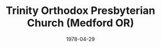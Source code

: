 ---
date: &id001 1978-04-29
end_date: null
location:
  address: 1332 Mt. Pitt
  city: Medford
  state: OR
minister:
- end: 1985-01-01
  name: Calvin Malcor
  start: 1978-04-29
  type: Pastor
- end: 1990-01-01
  name: Ted Gray
  start: 1986-01-01
  type: Pastor
- end: 2007-01-01
  name: Jay Milojevich
  start: 1993-01-01
  type: Pastor
- end: null
  name: Brian Nicholson
  start: 2009-01-01
  type: Pastor
- end: 1983-01-01
  name: Jay Milojevich
  start: 1979-01-01
  type: Associate Pastor
ministers:
- Calvin Malcor
- Ted Gray
- Jay Milojevich
- Brian Nicholson
- Jay Milojevich
name: Trinity Orthodox Presbyterian Church
names:
- end: null
  name: Trinity Orthodox Presbyterian Church
  start: 1978-04-29
origination_date: *id001
raw_data: 'OR Medford

  Trinity Orthodox Presbyterian Church  (April 29, 1978- )

  1332 Mt. Pitt

  Pastors: Calvin Malcor, 1978-85

  Ted Gray, 1986-90

  Jay Milojevich, 1993-2007

  Brian Nicholson, 2009-

  Assoc. Pastor: Jay Milojevich, 1979-83

  '
received_from: null
states:
- OR
status:
  active: true
  end_date: null
  reason: null
  received_from: null
  withdrawal_to: null
title: Trinity Orthodox Presbyterian Church (Medford OR)
year_established:
- 1978

---